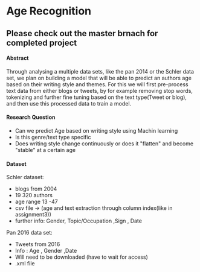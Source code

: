 # Age Recognition


## Please check out the master brnach for completed project


#### Abstract

Through analysing a multiple data sets, like the pan 2014 or the Schler data set, we plan on building a model that will be able to predict an authors age based on their writing style and themes. For this we will first pre-process text data from either blogs or tweets, by for example removing stop words, tokenizing and further fine tuning based on the text type(Tweet or blog), and then use this processed data to train a model.

#### Research Question

* Can we predict Age based on writing style using Machin learning
* Is this genre/text type specific 
* Does writing style change continuously or does it "flatten" and become "stable" at a certain age 



#### Dataset 

Schler dataset:

* blogs from 2004
* 19 320 authors 
* age range 13 -47
* csv file -> (age and text extraction through column index(like in assignment3))
* further info: Gender, Topic/Occupation ,Sign , Date

Pan 2016 data set:

* Tweets from 2016
* Info : Age , Gender ,Date
* Will need to be downloaded (have to wait for access)
* .xml file









